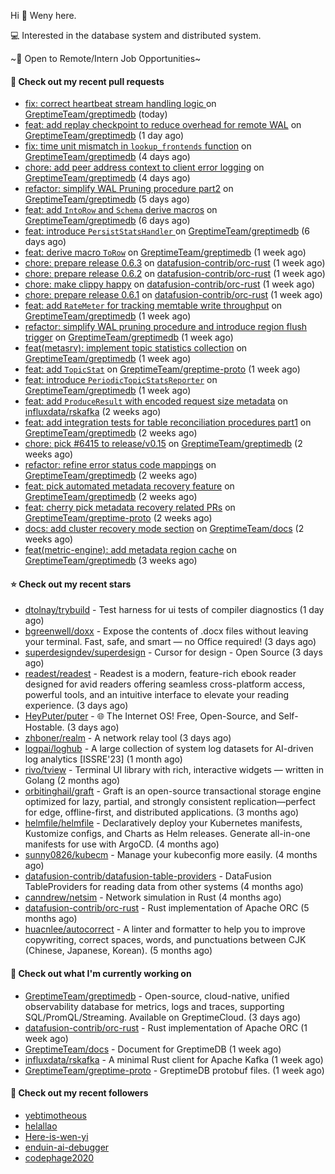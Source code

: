 Hi 👋 Weny here.

💻 Interested in the database system and distributed system.

~🍺 Open to Remote/Intern Job Opportunities~

#### 🔨 Check out my recent pull requests

- [fix: correct heartbeat stream handling logic ](https://github.com/GreptimeTeam/greptimedb/pull/6821) on [GreptimeTeam/greptimedb](https://github.com/GreptimeTeam/greptimedb) (today)
- [feat: add replay checkpoint to reduce overhead for remote WAL](https://github.com/GreptimeTeam/greptimedb/pull/6816) on [GreptimeTeam/greptimedb](https://github.com/GreptimeTeam/greptimedb) (1 day ago)
- [fix: time unit mismatch in `lookup_frontends` function](https://github.com/GreptimeTeam/greptimedb/pull/6798) on [GreptimeTeam/greptimedb](https://github.com/GreptimeTeam/greptimedb) (4 days ago)
- [chore: add peer address context to client error logging](https://github.com/GreptimeTeam/greptimedb/pull/6793) on [GreptimeTeam/greptimedb](https://github.com/GreptimeTeam/greptimedb) (4 days ago)
- [refactor: simplify WAL Pruning procedure part2](https://github.com/GreptimeTeam/greptimedb/pull/6782) on [GreptimeTeam/greptimedb](https://github.com/GreptimeTeam/greptimedb) (5 days ago)
- [feat: add `IntoRow` and `Schema` derive macros](https://github.com/GreptimeTeam/greptimedb/pull/6778) on [GreptimeTeam/greptimedb](https://github.com/GreptimeTeam/greptimedb) (6 days ago)
- [feat: introduce `PersistStatsHandler` ](https://github.com/GreptimeTeam/greptimedb/pull/6777) on [GreptimeTeam/greptimedb](https://github.com/GreptimeTeam/greptimedb) (6 days ago)
- [feat: derive macro `ToRow`](https://github.com/GreptimeTeam/greptimedb/pull/6768) on [GreptimeTeam/greptimedb](https://github.com/GreptimeTeam/greptimedb) (1 week ago)
- [chore: prepare release 0.6.3](https://github.com/datafusion-contrib/orc-rust/pull/54) on [datafusion-contrib/orc-rust](https://github.com/datafusion-contrib/orc-rust) (1 week ago)
- [chore: prepare release 0.6.2](https://github.com/datafusion-contrib/orc-rust/pull/53) on [datafusion-contrib/orc-rust](https://github.com/datafusion-contrib/orc-rust) (1 week ago)
- [chore: make clippy happy](https://github.com/datafusion-contrib/orc-rust/pull/52) on [datafusion-contrib/orc-rust](https://github.com/datafusion-contrib/orc-rust) (1 week ago)
- [chore: prepare release 0.6.1](https://github.com/datafusion-contrib/orc-rust/pull/51) on [datafusion-contrib/orc-rust](https://github.com/datafusion-contrib/orc-rust) (1 week ago)
- [feat: add `RateMeter` for tracking memtable write throughput](https://github.com/GreptimeTeam/greptimedb/pull/6744) on [GreptimeTeam/greptimedb](https://github.com/GreptimeTeam/greptimedb) (1 week ago)
- [refactor: simplify WAL pruning procedure  and introduce region flush trigger](https://github.com/GreptimeTeam/greptimedb/pull/6741) on [GreptimeTeam/greptimedb](https://github.com/GreptimeTeam/greptimedb) (1 week ago)
- [feat(metasrv): implement topic statistics collection](https://github.com/GreptimeTeam/greptimedb/pull/6732) on [GreptimeTeam/greptimedb](https://github.com/GreptimeTeam/greptimedb) (1 week ago)
- [feat: add `TopicStat`](https://github.com/GreptimeTeam/greptime-proto/pull/268) on [GreptimeTeam/greptime-proto](https://github.com/GreptimeTeam/greptime-proto) (1 week ago)
- [feat: introduce `PeriodicTopicStatsReporter`](https://github.com/GreptimeTeam/greptimedb/pull/6730) on [GreptimeTeam/greptimedb](https://github.com/GreptimeTeam/greptimedb) (1 week ago)
- [feat: add `ProduceResult` with encoded request size metadata](https://github.com/influxdata/rskafka/pull/276) on [influxdata/rskafka](https://github.com/influxdata/rskafka) (2 weeks ago)
- [feat: add integration tests for table reconciliation procedures part1](https://github.com/GreptimeTeam/greptimedb/pull/6705) on [GreptimeTeam/greptimedb](https://github.com/GreptimeTeam/greptimedb) (2 weeks ago)
- [chore: pick #6415 to release/v0.15](https://github.com/GreptimeTeam/greptimedb/pull/6686) on [GreptimeTeam/greptimedb](https://github.com/GreptimeTeam/greptimedb) (2 weeks ago)
- [refactor: refine error status code mappings](https://github.com/GreptimeTeam/greptimedb/pull/6678) on [GreptimeTeam/greptimedb](https://github.com/GreptimeTeam/greptimedb) (2 weeks ago)
- [feat: pick automated metadata recovery feature](https://github.com/GreptimeTeam/greptimedb/pull/6676) on [GreptimeTeam/greptimedb](https://github.com/GreptimeTeam/greptimedb) (2 weeks ago)
- [feat: cherry pick metadata recovery related PRs](https://github.com/GreptimeTeam/greptime-proto/pull/266) on [GreptimeTeam/greptime-proto](https://github.com/GreptimeTeam/greptime-proto) (2 weeks ago)
- [docs: add cluster recovery mode section](https://github.com/GreptimeTeam/docs/pull/2013) on [GreptimeTeam/docs](https://github.com/GreptimeTeam/docs) (2 weeks ago)
- [feat(metric-engine): add metadata region cache](https://github.com/GreptimeTeam/greptimedb/pull/6657) on [GreptimeTeam/greptimedb](https://github.com/GreptimeTeam/greptimedb) (3 weeks ago)

#### ⭐ Check out my recent stars

- [dtolnay/trybuild](https://github.com/dtolnay/trybuild) - Test harness for ui tests of compiler diagnostics (1 day ago)
- [bgreenwell/doxx](https://github.com/bgreenwell/doxx) - Expose the contents of .docx files without leaving your terminal. Fast, safe, and smart — no Office required! (3 days ago)
- [superdesigndev/superdesign](https://github.com/superdesigndev/superdesign) - Cursor for design - Open Source (3 days ago)
- [readest/readest](https://github.com/readest/readest) - Readest is a modern, feature-rich ebook reader designed for avid readers offering seamless cross-platform access, powerful tools, and an intuitive interface to elevate your reading experience. (3 days ago)
- [HeyPuter/puter](https://github.com/HeyPuter/puter) - 🌐 The Internet OS! Free, Open-Source, and Self-Hostable. (3 days ago)
- [zhboner/realm](https://github.com/zhboner/realm) - A network relay tool (3 days ago)
- [logpai/loghub](https://github.com/logpai/loghub) - A large collection of system log datasets for AI-driven log analytics [ISSRE&#39;23] (1 month ago)
- [rivo/tview](https://github.com/rivo/tview) - Terminal UI library with rich, interactive widgets — written in Golang (2 months ago)
- [orbitinghail/graft](https://github.com/orbitinghail/graft) - Graft is an open-source transactional storage engine optimized for lazy, partial, and strongly consistent replication—perfect for edge, offline-first, and distributed applications. (3 months ago)
- [helmfile/helmfile](https://github.com/helmfile/helmfile) - Declaratively deploy your Kubernetes manifests, Kustomize configs, and Charts as Helm releases. Generate all-in-one manifests for use with ArgoCD. (4 months ago)
- [sunny0826/kubecm](https://github.com/sunny0826/kubecm) - Manage your kubeconfig more easily. (4 months ago)
- [datafusion-contrib/datafusion-table-providers](https://github.com/datafusion-contrib/datafusion-table-providers) - DataFusion TableProviders for reading data from other systems (4 months ago)
- [canndrew/netsim](https://github.com/canndrew/netsim) - Network simulation in Rust (4 months ago)
- [datafusion-contrib/orc-rust](https://github.com/datafusion-contrib/orc-rust) - Rust implementation of Apache ORC (5 months ago)
- [huacnlee/autocorrect](https://github.com/huacnlee/autocorrect) - A linter and formatter to help you to improve copywriting, correct spaces, words, and punctuations between CJK (Chinese, Japanese, Korean). (5 months ago)

#### 👷 Check out what I'm currently working on

- [GreptimeTeam/greptimedb](https://github.com/GreptimeTeam/greptimedb) - Open-source, cloud-native, unified observability database for metrics, logs and traces, supporting SQL/PromQL/Streaming. Available on GreptimeCloud. (3 days ago)
- [datafusion-contrib/orc-rust](https://github.com/datafusion-contrib/orc-rust) - Rust implementation of Apache ORC (1 week ago)
- [GreptimeTeam/docs](https://github.com/GreptimeTeam/docs) - Document for GreptimeDB (1 week ago)
- [influxdata/rskafka](https://github.com/influxdata/rskafka) - A minimal Rust client for Apache Kafka (1 week ago)
- [GreptimeTeam/greptime-proto](https://github.com/GreptimeTeam/greptime-proto) - GreptimeDB protobuf files. (1 week ago)

#### 👯 Check out my recent followers

- [yebtimotheous](https://github.com/yebtimotheous)
- [helallao](https://github.com/helallao)
- [Here-is-wen-yi](https://github.com/Here-is-wen-yi)
- [enduin-ai-debugger](https://github.com/enduin-ai-debugger)
- [codephage2020](https://github.com/codephage2020)


